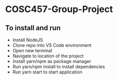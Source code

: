 # COSC457-Group-Project


## To install and run
* Install NodeJS
* Clone repo into VS Code environment
* Open new terminal
* Navigate to location of the project
* Install yarn/npm as package manager
* Run yarn/npm install to install dependencies
* Run yarn start to start application
